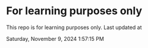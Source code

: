 # For learning purposes only
This repo is for learning purposes only.
Last updated at

Saturday, November 9, 2024 1:57:15 PM

